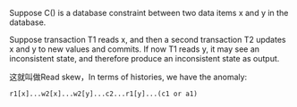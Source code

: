 Suppose C() is a database constraint between two data items x and y in the database.

Suppose transaction T1 reads x, and then a second transaction T2 updates x and y to new values and commits. If now T1 reads y, it may see an inconsistent state, and therefore produce an inconsistent state as output.

这就叫做Read skew，In terms of histories, we have the anomaly:

```
r1[x]...w2[x]...w2[y]...c2...r1[y]...(c1 or a1)
```